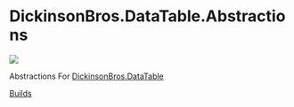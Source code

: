 # DickinsonBros.DataTable.Abstractions

<a href="https://www.nuget.org/packages/DickinsonBros.DataTable.Abstractions/">
    <img src="https://img.shields.io/nuget/v/DickinsonBros.DataTable.Abstractions">
</a>

Abstractions For <a href="https://github.com/msdickinson/DickinsonBros.DataTable">DickinsonBros.DataTable </a>

<a href="https://dev.azure.com/marksamdickinson/DickinsonBros/_build?definitionScope=%5CDickinsonBros.DataTable.Abstractions">Builds</a>
